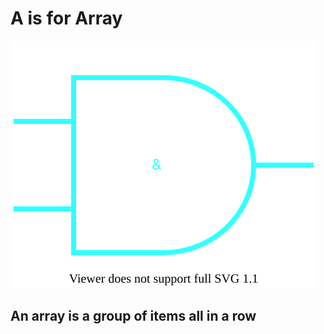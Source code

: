<h1 class="aqua"> A is for Array</h1>

![Image of an Array](./images/A.svg)

<h2 class="orchid"> An array is a group of items all in a row</h2>

